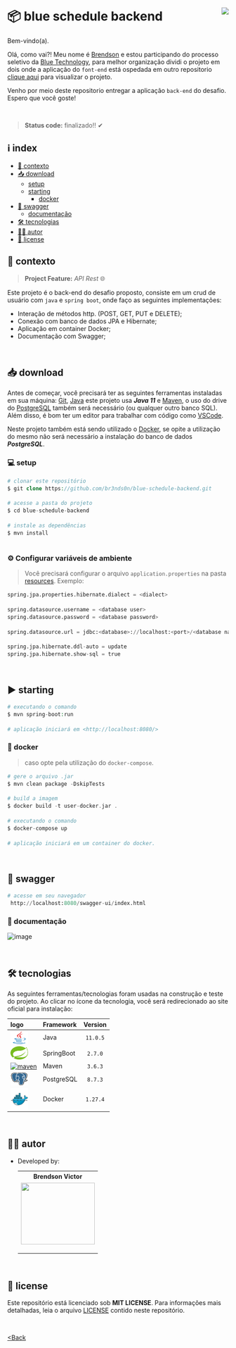 # 📦 blue schedule backend [<img align="right" src="https://img.shields.io/badge/release-v1.0.2-green">](https://github.com/br3nds0n/blue-schedule-backend/releases)

Bem-vindo(a).

Olá, como vai?! Meu nome é [Brendson](https://github.com/br3nds0n) e estou participando do processo seletivo da [Blue Technology](https://www.bluetechnology.com.br/), para melhor organização dividi o projeto em dois onde a aplicação do `font-end` está ospedada em outro repositorio [clique aqui](https://github.com/br3nds0n/blue-schedule-frontend) para visualizar o projeto.

Venho por meio deste repositorio entregar a aplicação `back-end` do desafio. Espero que você goste!

<br>

> <b>Status code:</b>  finalizado!! ✔

 ## ℹ index

   * [🧠 contexto](#-contexto)
   * [📥 download](#-download)
     * [setup](#-setup)
     * [starting](#-starting)
       * [docker](#-docker)
   * [📖 swagger](#-swagger)
     * [documentação](#-documentação) 
   * [🛠 tecnologias](#-tecnologias)
   * [✍🏼 autor](#-autor)
   * [📝 license](#-license)


 ## 🧠 contexto
> **Project Feature:**  *API Rest* 🌐 

 Este projeto é o back-end do desafio proposto, consiste em um crud de usuário com `java` e `spring boot`, onde faço as seguintes implementações:

 * Interação de métodos http. (POST, GET, PUT e DELETE);
 * Conexão com banco de dados JPA e Hibernate;
 * Aplicação em container Docker;
 * Documentação com Swagger;

<br>

## 📥 download

Antes de começar, você precisará ter as seguintes ferramentas instaladas em sua máquina:
[Git](https://git-scm.com), [Java](https://www.java.com/pt-BR/) este projeto usa ***Java 11*** e [Maven](https://maven.apache.org/install.html), o uso do drive do [PostgreSQL](https://www.postgresql.org/download/) também será necessário (ou qualquer outro banco SQL). Além disso, é bom ter um editor para trabalhar com código como [VSCode](https://code.visualstudio.com/). 

Neste projeto também está sendo utilizado o [Docker](https://www.docker.com/), se opite a utilização do mesmo não será necessário a instalação do banco de dados ***PostgreSQL***.


### 💻 setup

```php
# clonar este repositório
$ git clone https://github.com/br3nds0n/blue-schedule-backend.git

# acesse a pasta do projeto
$ cd blue-schedule-backend

# instale as dependências
$ mvn install
```

#

### ⚙ Configurar variáveis de ambiente
> Você precisará configurar o arquivo `application.properties` na pasta [resources](https://github.com/br3nds0n/blue-schedule-backend/blob/main/src/main/resources/application.properties). Exemplo:

```python
spring.jpa.properties.hibernate.dialect = <dialect>

spring.datasource.username = <database user>
spring.datasource.password = <database password>

spring.datasource.url = jdbc:<database>://localhost:<port>/<database name>

spring.jpa.hibernate.ddl-auto = update
spring.jpa.hibernate.show-sql = true
```

<br>

## ▶ starting
```php
# executando o comando
$ mvn spring-boot:run

# aplicação iniciará em <http://localhost:8080/>
```

### 🐳 docker
> caso opte pela utilização do `docker-compose`.
```php
# gere o arquivo .jar
$ mvn clean package -DskipTests

# build a imagem
$ docker build -t user-docker.jar .

# executando o comando
$ docker-compose up

# aplicação iniciará em um container do docker.
```
<br>

## 📖 swagger
```python
# acesse em seu navegador
 http://localhost:8080/swagger-ui/index.html
```
### 📃 documentação
![image](https://user-images.githubusercontent.com/82064724/174438576-49cd495c-465e-4628-9e70-60cb036603b8.png)

<br>


## 🛠 tecnologias

As seguintes ferramentas/tecnologias foram usadas na construção e teste do projeto. Ao clicar no ícone da tecnologia, você será redirecionado ao site oficial para instalação: <br>

| logo               | Framework                  | Version      |
| :----------------- | :------------------------- | :----------: |
| <a href="https://www.java.com/pt-BR/" target="_blank"><img align="center" alt="java" height="30" width="40" src="https://github.com/devicons/devicon/blob/master/icons/java/java-original.svg"></a> | Java           |  `11.0.5`      |
| <a href="https://start.spring.io/" target="_blank"><img align="center" alt="springboot" height="30" width="40" src="https://github.com/devicons/devicon/blob/master/icons/spring/spring-original.svg"></a> | SpringBoot  |  `2.7.0`       |
| <a href="https://pt-br.reactjs.org/" target="_blank"><img align="center" alt="maven" height="30" width="40" src="https://user-images.githubusercontent.com/82064724/168427904-8ca2ff98-2496-45bc-9747-9875009566b5.png"> | Maven |  `3.6.3`       |
| <a href="https://www.postgresql.org/download/" target="_blank"><img align="center" alt="PostgreSQL" height="30" width="40" src="https://github.com/devicons/devicon/blob/master/icons/postgresql/postgresql-original.svg"></a>            | PostgreSQL                      |  `8.7.3`       |
| <a href="https://www.docker.com/"><img align="center" alt="docker" height="50" width="40" src="https://github.com/devicons/devicon/blob/master/icons/docker/docker-original.svg"></a> | Docker | `1.27.4` |
 
 
<br>
                 
## ✍🏼 autor


<div align=left>

- <table>
 <p>  Developed by:</p>
  <tr align=center>
    <th><strong> Brendson Victor </strong></th>
  </tr>
   <td>
      <a href="https://github.com/br3nds0n">
        <img width="168" height="140" src="https://user-images.githubusercontent.com/82064724/169040996-89502743-78ba-4bf7-a145-ea7818e0157f.jpeg" > <p align="left">
</p></a>
    </td>

</table>
</div>

<div align=left>

<br>
 
## 📝 license

Este repositório está licenciado sob **MIT LICENSE**. Para informações mais detalhadas, leia o arquivo [LICENSE](./LICENSE) contido neste repositório.
                
 <br> 
	
 [<Back](#-blue-schedule-backend-)

